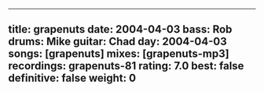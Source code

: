 
---
title: grapenuts
date: 2004-04-03
bass:	Rob
drums:	Mike
guitar:	Chad
day: 2004-04-03
songs: [grapenuts]
mixes: [grapenuts-mp3]
recordings: grapenuts-81
rating: 7.0
best: false
definitive: false
weight: 0
---
